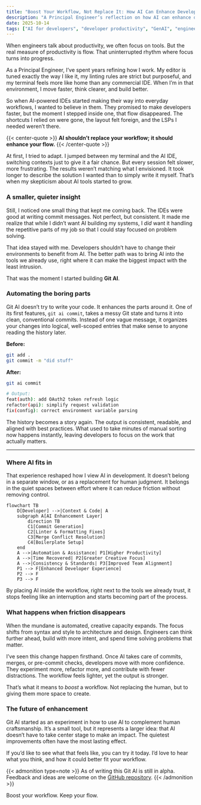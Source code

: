 ```yaml
---
title: "Boost Your Workflow, Not Replace It: How AI Can Enhance Developer Productivity"
description: "A Principal Engineer’s reflection on how AI can enhance developer workflows without replacing them. How subtle, well-placed automation enhances focus, consistency, and creativity without disrupting flow."
date: 2025-10-14
tags: ["AI for developers", "developer productivity", "GenAI", "engineering", "workflow", "git", "tools", "software development"]
---
```


When engineers talk about productivity, we often focus on tools.
But the real measure of productivity is flow. That uninterrupted rhythm where focus turns into progress.

As a Principal Engineer, I’ve spent years refining how I work. My editor is tuned exactly the way I like it, my linting rules are strict but purposeful, and my terminal feels more like home than any commercial IDE. When I’m in that environment, I move faster, think clearer, and build better.

So when AI-powered IDEs started making their way into everyday workflows, I wanted to believe in them. They promised to make developers faster, but the moment I stepped inside one, that flow disappeared. The shortcuts I relied on were gone, the layout felt foreign, and the LSPs I needed weren’t there.

{{< center-quote >}}
**AI shouldn’t replace your workflow; it should enhance your flow.**
{{< /center-quote >}}

At first, I tried to adapt. I jumped between my terminal and the AI IDE, switching contexts just to give it a fair chance. But every session felt slower, more frustrating. The results weren’t matching what I envisioned. It took longer to describe the solution I wanted than to simply write it myself. That’s when my skepticism about AI tools started to grow.

### A smaller, quieter insight

Still, I noticed one small thing that kept me coming back. The IDEs were good at writing commit messages. Not perfect, but consistent. It made me realize that while I didn’t want AI building my systems, I *did* want it handling the repetitive parts of my job so that I could stay focused on problem solving.

That idea stayed with me. Developers shouldn’t have to change their environments to benefit from AI. The better path was to bring AI into the tools we already use, right where it can make the biggest impact with the least intrusion.

That was the moment I started building **Git AI**.


### Automating the boring parts

Git AI doesn’t try to write your code. It enhances the parts around it.
One of its first features, `git ai commit`, takes a messy Git state and turns it into clean, conventional commits. Instead of one vague message, it organizes your changes into logical, well-scoped entries that make sense to anyone reading the history later.

**Before:**

```bash
git add .
git commit -m "did stuff"
```
**After:**

```bash
git ai commit

# Output:
feat(auth): add OAuth2 token refresh logic
refactor(api): simplify request validation
fix(config): correct environment variable parsing
```

The history becomes a story again. The output is consistent, readable, and aligned with best practices. What used to take minutes of manual sorting now happens instantly, leaving developers to focus on the work that actually matters.

---

### Where AI fits in

That experience reshaped how I view AI in development.
It doesn’t belong in a separate window, or as a replacement for human judgment. It belongs in the quiet spaces between effort where it can reduce friction without removing control.

```mermaid
flowchart TB
    D[Developer] -->|Context & Code| A
    subgraph A[AI Enhancement Layer]
        direction TB
        C1[Commit Generation]
        C2[Linter & Formatting Fixes]
        C3[Merge Conflict Resolution]
        C4[Boilerplate Setup]
    end
    A -->|Automation & Assistance| P1[Higher Productivity]
    A -->|Time Recovered| P2[Greater Creative Focus]
    A -->|Consistency & Standards| P3[Improved Team Alignment]
    P1 --> F[Enhanced Developer Experience]
    P2 --> F
    P3 --> F
```

By placing AI inside the workflow, right next to the tools we already trust, it stops feeling like an interruption and starts becoming part of the process.

### What happens when friction disappears

When the mundane is automated, creative capacity expands.
The focus shifts from syntax and style to architecture and design. Engineers can think further ahead, build with more intent, and spend time solving problems that matter.

I’ve seen this change happen firsthand. Once AI takes care of commits, merges, or pre-commit checks, developers move with more confidence. They experiment more, refactor more, and contribute with fewer distractions. The workflow feels lighter, yet the output is stronger.

That’s what it means to *boost* a workflow. Not replacing the human, but to giving them more space to create.


### The future of enhancement

Git AI started as an experiment in how to use AI to complement human craftsmanship. It’s a small tool, but it represents a larger idea: that AI doesn’t have to take center stage to make an impact. The quietest improvements often have the most lasting effect.

If you’d like to see what that feels like, you can try it today. I’d love to hear what you think, and how it could better fit your workflow.

{{< admonition type=note >}}
As of writing this Git AI is still in alpha. Feedback and ideas are welcome on the [GitHub repository](https://github.com/mattstruble/git-ai).
{{< /admonition >}}


Boost your workflow. Keep your flow.
